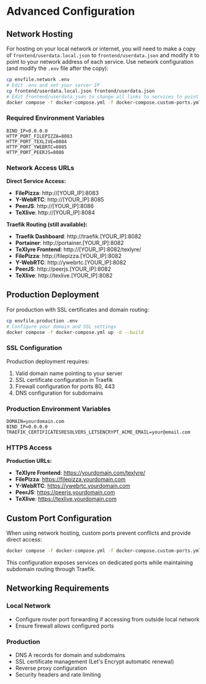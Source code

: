 # Advanced Configuration

## Network Hosting

For hosting on your local network or internet, you will need to make a copy of `frontend/userdata.local.json` to 
`frontend/userdata.json` and modify it to point to your network address of each service. 
Use network configuration (and modify the `.env` file after the copy):

```bash
cp envfile.network .env
# Edit .env and set your server IP 
cp frontend/userdata.local.json frontend/userdata.json
# Edit frontend/userdata.json to change all links to services to point to the network addresses (see bellow)
docker compose -f docker-compose.yml -f docker-compose.custom-ports.yml up -d --build
```

### Required Environment Variables

```env
BIND_IP=0.0.0.0
HTTP_PORT_FILEPIZZA=8083
HTTP_PORT_TEXLIVE=8084
HTTP_PORT_YWEBRTC=8085
HTTP_PORT_PEERJS=8086
```

### Network Access URLs

**Direct Service Access:**
* **FilePizza**: http://[YOUR_IP]:8083
* **Y-WebRTC**: http://[YOUR_IP]:8085
* **PeerJS**: http://[YOUR_IP]:8086
* **TeXlive**: http://[YOUR_IP]:8084

**Traefik Routing (still available):**
* **Traefik Dashboard**: http://traefik.[YOUR_IP]:8082
* **Portainer**: http://portainer.[YOUR_IP]:8082
* **TeXlyre Frontend**: http://[YOUR_IP]:8082/texlyre/
* **FilePizza**: http://filepizza.[YOUR_IP]:8082
* **Y-WebRTC**: http://ywebrtc.[YOUR_IP]:8082
* **PeerJS**: http://peerjs.[YOUR_IP]:8082
* **TeXlive**: http://texlive.[YOUR_IP]:8082

## Production Deployment

For production with SSL certificates and domain routing:

```bash
cp envfile.production .env
# Configure your domain and SSL settings
docker compose -f docker-compose.yml up -d --build
```

### SSL Configuration

Production deployment requires:
1. Valid domain name pointing to your server
2. SSL certificate configuration in Traefik
3. Firewall configuration for ports 80, 443
4. DNS configuration for subdomains

### Production Environment Variables

```env
DOMAIN=yourdomain.com
BIND_IP=0.0.0.0
TRAEFIK_CERTIFICATESRESOLVERS_LETSENCRYPT_ACME_EMAIL=your@email.com
```

### HTTPS Access

**Production URLs:**
* **TeXlyre Frontend**: https://yourdomain.com/texlyre/
* **FilePizza**: https://filepizza.yourdomain.com
* **Y-WebRTC**: https://ywebrtc.yourdomain.com
* **PeerJS**: https://peerjs.yourdomain.com
* **TeXlive**: https://texlive.yourdomain.com

## Custom Port Configuration

When using network hosting, custom ports prevent conflicts and provide direct access:

```bash
docker compose -f docker-compose.yml -f docker-compose.custom-ports.yml up -d --build
```

This configuration exposes services on dedicated ports while maintaining subdomain routing through Traefik.

## Networking Requirements

### Local Network
- Configure router port forwarding if accessing from outside local network
- Ensure firewall allows configured ports

### Production
- DNS A records for domain and subdomains
- SSL certificate management (Let's Encrypt automatic renewal)
- Reverse proxy configuration
- Security headers and rate limiting
